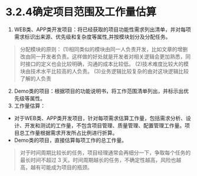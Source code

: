 # 3.2.4确定项目范围及工作量估算

1.  WEB类、APP类开发项目：将已经获取的项目功能性需求列出清单，并对每项需求标识出来源、优先级和复杂度等属性,并按模块划分及分配任务。 
>分配模块的原则：
(1)相同类似的模块由同一人负责开发，比如文章的增删改由同一开发者负责。这样做的好处就是开发者对相关逻辑会更加熟悉，同时接口的定义也会比较明确，沟通的成本比较低。
(2)技术难度比较大的模块由技术水平比较高的人负责。
(3)业务逻辑比较复杂的由对这块逻辑比较了解的人负责

2. Demo类的项目：根据项目的功能说明书，将工作范围清单列出，并标示出优先级等属性。 
3. 工作量估算：
- 对于WEB类、APP类开发项目，针对每项需求估算工作量，包括需求分析、设计、开发和测试的工作量，不包含项目管理、质量管理、配置管理工作量。项目总工作量根据需求开发所占比例进行折算。
-  Demo类的项目，直接估算每项工作的总工作量。

>对于时间周期比较长的任务，项目经理通常会再细分一下，争取每个任务的最长时间不超过 3 天。时间周期越长的任务，不确定性越高，风险也越高，越有可能成为项目的瓶颈。
